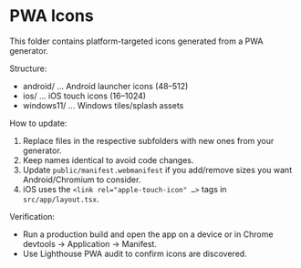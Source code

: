 # PWA Icons

This folder contains platform-targeted icons generated from a PWA generator.

Structure:

-   android/ … Android launcher icons (48–512)
-   ios/ … iOS touch icons (16–1024)
-   windows11/ … Windows tiles/splash assets

How to update:

1. Replace files in the respective subfolders with new ones from your generator.
2. Keep names identical to avoid code changes.
3. Update `public/manifest.webmanifest` if you add/remove sizes you want Android/Chromium to consider.
4. iOS uses the `<link rel="apple-touch-icon" …>` tags in `src/app/layout.tsx`.

Verification:

-   Run a production build and open the app on a device or in Chrome devtools → Application → Manifest.
-   Use Lighthouse PWA audit to confirm icons are discovered.
